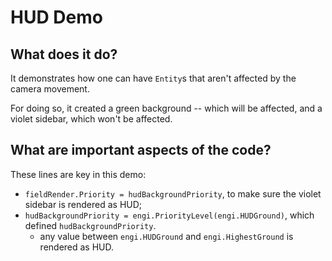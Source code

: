 # HUD Demo

## What does it do?
It demonstrates how one can have `Entity`s that aren't affected by the camera movement.    

For doing so, it created a green background -- which will be affected, and a violet sidebar, which won't be affected. 

## What are important aspects of the code?
These lines are key in this demo:

* `fieldRender.Priority = hudBackgroundPriority`, to make sure the violet sidebar is rendered as HUD; 
* `hudBackgroundPriority = engi.PriorityLevel(engi.HUDGround)`, which defined `hudBackgroundPriority`. 
    * any value between `engi.HUDGround` and `engi.HighestGround` is rendered as HUD. 
